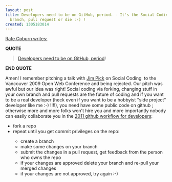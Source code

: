 ```yaml
---
layout: post
title: Developers need to be on GitHub, period. - It's the Social Coding Era - Fork,
  branch, pull request or die :-) !
created: 1305183014
---
```

<p><a href="http://rc3.org/2011/05/10/jumping-back-into-rails-with-both-feet/">Rafe Coburn writes:</a></p><p><strong>QUOTE</strong></p><blockquote><p><a href="http://rc3.org/2011/05/10/jumping-back-into-rails-with-both-feet/">Developers need to be on GitHub, period</a>!</p></blockquote><p><strong>END QUOTE</strong></p><p>Amen! I remember pitching a talk with <a href="http://jimpick.com/contact">Jim Pick</a> on Social Coding&nbsp; to the Vancouver 2009 Open Web Conference and being rejected. Our pitch was awful but our idea was right! Social coding via forking, changing stuff in your own branch and pull requests are the future of coding and if you want to be a real developer (heck even if you want to be a hobbyist "side project" developer like me :-) !!!!), you need have some public code on github ; otherwise more and more folks won't hire you and more importantly nobody can easily collaborate you in the <a href="https://gist.github.com/945405">2011 github workflow for developers</a>:</p><ul><li>fork a repo</li><li>repeat until you get commit privileges on the repo:</li><ul><li>create a branch</li><li>make some changes on your branch</li><li>submit the changes in a pull request, get feedback from the person who owns the repo</li><li>if your changes are approved delete your branch and re-pull your merged changes</li><li>if your changes are not approved, try again :-)</li></ul></ul>
